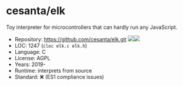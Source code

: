 # cesanta/elk

Toy interpreter for microcontrollers that can hardly run any JavaScript.

* Repository: https://github.com/cesanta/elk.git <img src="https://img.shields.io/github/stars/cesanta/elk?label=&style=flat-square" /><img src="https://img.shields.io/github/last-commit/cesanta/elk?label=&style=flat-square" />
* LOC:        1247 (`cloc elk.c elk.h`)
* Language:   C
* License:    AGPL
* Years:      2019-
* Runtime:    interprets from source
* Standard:   ❌ (ES1 compliance issues)
